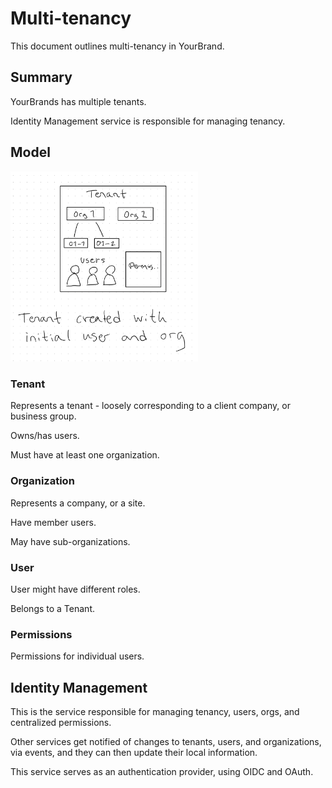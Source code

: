 # Multi-tenancy

This document outlines multi-tenancy in YourBrand.

## Summary

YourBrands has multiple tenants.

Identity Management service is responsible for managing tenancy.

## Model

<img src="tenancy-model.jpeg" width="300"></ing>

### Tenant

Represents a tenant - loosely corresponding to a client company, or business group.

Owns/has users.

Must have at least one organization.

### Organization

Represents a company, or a site.

Have member users.

May have sub-organizations.

### User

User might have different roles.

Belongs to a Tenant.

### Permissions

Permissions for individual users.

## Identity Management

This is the service responsible for managing tenancy, users, orgs, and centralized permissions.

Other services get notified of changes to tenants, users, and organizations, via events, and they can then update their local information.

This service serves as an authentication provider, using OIDC and OAuth.